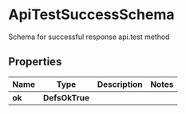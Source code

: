 

# ApiTestSuccessSchema

Schema for successful response api.test method

## Properties

| Name | Type | Description | Notes |
|------------ | ------------- | ------------- | -------------|
|**ok** | **DefsOkTrue** |  |  |



